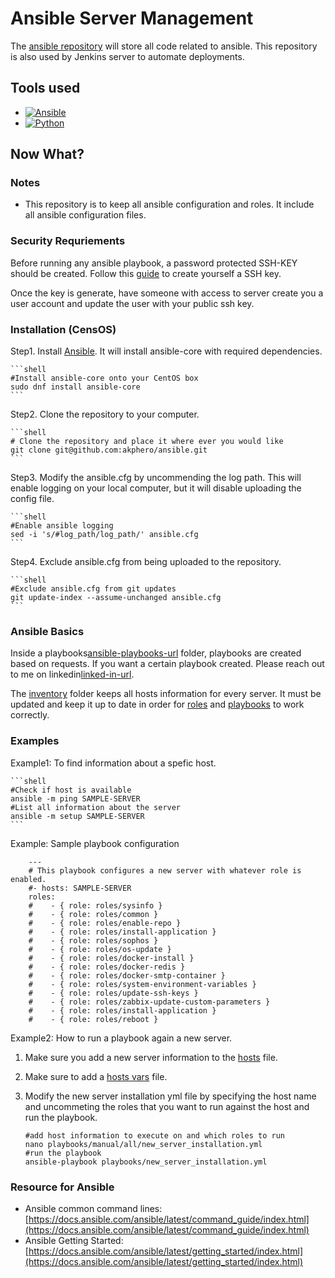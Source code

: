 # Ansible Server Management

The [ansible repository][ansible-servermanagement-repository-url] will store all code related to ansible. This repository is also used by Jenkins server to automate deployments.

## Tools used

* [![Ansible][ansible-img]][ansible-url]
* [![Python][python-img]][python-url]

## Now What?

### Notes

* This repository is to keep all ansible configuration and roles. It include all ansible configuration files.

### Security Requriements

Before running any ansible playbook, a password protected SSH-KEY should be created. Follow this [guide][how-to-set-up-ssh-key-guide-url] to create yourself a SSH key.

Once the key is generate, have someone with access to server create you a user account and update the user with your public ssh key.

### Installation (CensOS)

Step1. Install [Ansible][ansible-help-url]. It will install ansible-core with required dependencies.

    ```shell
    #Install ansible-core onto your CentOS box
    sudo dnf install ansible-core
    ``` 

Step2. Clone the repository to your computer.

    ```shell
    # Clone the repository and place it where ever you would like
    git clone git@github.com:akphero/ansible.git
    ``` 

Step3. Modify the ansible.cfg by uncommending the log path. This will enable logging on your local computer, but it will disable uploading the config file.

    ```shell
    #Enable ansible logging
    sed -i 's/#log_path/log_path/' ansible.cfg
    ``` 

Step4. Exclude ansible.cfg from being uploaded to the repository.

    ```shell
    #Exclude ansible.cfg from git updates
    git update-index --assume-unchanged ansible.cfg
    ``` 

### Ansible Basics

Inside a playbooks[ansible-playbooks-url] folder, playbooks are created based on requests. If you want a certain playbook created. Please reach out to me on linkedin[linked-in-url]. 

The [inventory][ansible-hosts-config-url] folder keeps all hosts information for every server. It must be updated and keep it up to date in order for [roles][ansible-roles-url] and [playbooks][ansible-playbooks-url] to work correctly.

### Examples

Example1: To find information about a spefic host.

    ```shell
    #Check if host is available
    ansible -m ping SAMPLE-SERVER
    #List all information about the server
    ansible -m setup SAMPLE-SERVER
    ``` 

Example: Sample playbook configuration


        ---
        # This playbook configures a new server with whatever role is enabled.
        #- hosts: SAMPLE-SERVER
        roles:
        #    - { role: roles/sysinfo }
        #    - { role: roles/common }
        #    - { role: roles/enable-repo }
        #    - { role: roles/install-application }
        #    - { role: roles/sophos }
        #    - { role: roles/os-update }    
        #    - { role: roles/docker-install }
        #    - { role: roles/docker-redis }
        #    - { role: roles/docker-smtp-container }
        #    - { role: roles/system-environment-variables }
        #    - { role: roles/update-ssh-keys }
        #    - { role: roles/zabbix-update-custom-parameters }
        #    - { role: roles/install-application }
        #    - { role: roles/reboot }

Example2: How to run a playbook again a new server. 

1. Make sure you add a new server information to the [hosts][ansible-hosts-file-url] file. 

2. Make sure to add a [hosts vars][ansible-hosts-vars-file-url] file.

3. Modify the new server installation yml file by specifying the host name and uncommeting the roles that you want to run against the host and run the playbook.

    ```shell
    #add host information to execute on and which roles to run
    nano playbooks/manual/all/new_server_installation.yml
    #run the playbook
    ansible-playbook playbooks/new_server_installation.yml
    ``` 

### Resource for Ansible

* Ansible common command lines: [https://docs.ansible.com/ansible/latest/command_guide/index.html](https://docs.ansible.com/ansible/latest/command_guide/index.html)
* Ansible Getting Started: [https://docs.ansible.com/ansible/latest/getting_started/index.html](https://docs.ansible.com/ansible/latest/getting_started/index.html)


<!-- MARKDOWN LINKS & IMAGES -->

[ansible-servermanagement-repository-url]: https://github.com/akphero/ansible
[ansible-img]: https://img.shields.io/badge/ansible-000000?style=for-the-badge&logo=ansible
[ansible-url]: https://www.ansible.com/
[ansible-help-url]:https://docs.ansible.com/ansible/latest/installation_guide/intro_installation.html
[python-img]: https://img.shields.io/badge/python-000000?style=for-the-badge&logo=python
[python-url]: https://www.python.org/
[ansible-hosts-config-url]: https://github.com/akphero/ansible/tree/master/inventory
[ansible-playbooks-url]: https://github.com/akphero/ansible/tree/master/playbooks/
[ansible-roles-url]: https://github.com/akphero/ansible/tree/master/roles
[ansible-hosts-file-url]: https://github.com/akphero/ansible/blob/master/inventory/hosts
[ansible-hosts-vars-file-url]: https://github.com/akphero/ansible/tree/master/inventory/host_vars
[how-to-set-up-ssh-key-guide-url]: https://git-scm.com/book/en/v2/Git-on-the-Server-Generating-Your-SSH-Public-Key
[linked-in-url]: https://www.linkedin.com/in/aleksandrkarnafel/